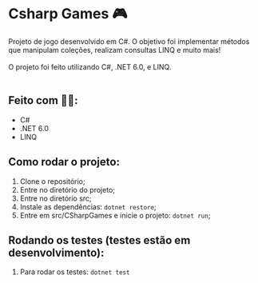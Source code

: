 # Csharp Games 🎮
Projeto de jogo desenvolvido em C#. O objetivo foi implementar métodos que manipulam coleções, realizam consultas LINQ e muito mais!
<br><br>
O projeto foi feito utilizando C#, .NET 6.0, e LINQ.<br><br>

## Feito com 👨‍💻:
- C#
- .NET 6.0
- LINQ

## Como rodar o projeto:
1)  Clone o repositório;
2)  Entre no diretório do projeto;
4)  Entre no diretório src;
5)  Instale as dependências: `dotnet restore`;
6)  Entre em src/CSharpGames e inicie o projeto: `dotnet run`;

## Rodando os testes (testes estão em desenvolvimento):
1)  Para rodar os testes: `dotnet test`

